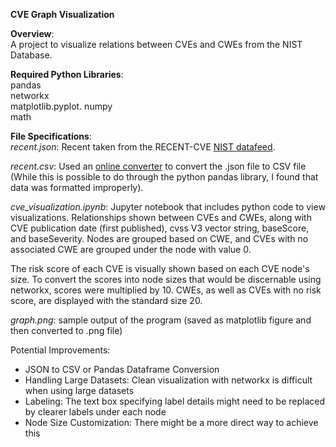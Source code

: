 **CVE Graph Visualization**

**Overview**:   
A project to visualize relations between CVEs and CWEs from the NIST Database.

**Required Python Libraries**:   
pandas   
networkx   
matplotlib.pyplot. 
numpy   
math

**File Specifications**:  
*recent.json*: Recent taken from the RECENT-CVE [NIST datafeed](https://nvd.nist.gov/vuln/data-feeds). 

*recent.csv*: Used an [online converter](https://www.convertcsv.com/json-to-csv.htm) to convert the .json file to CSV file (While this is possible to do through the python pandas library, I found that data was formatted improperly). 

*cve_visualization.ipynb*: Jupyter notebook that includes python code to view visualizations. Relationships shown between CVEs and CWEs, along with 
CVE publication date (first published), cvss V3 vector string, baseScore, and baseSeverity. Nodes are grouped based on CWE, and CVEs with no associated 
CWE are grouped under the node with value 0. 

The risk score of each CVE is visually shown based on each CVE node's size. To convert the scores into node sizes that would be discernable using 
networkx, scores were multiplied by 10. CWEs, as well as CVEs with no risk score, are displayed with the standard size 20. 

*graph.png*: sample output of the program (saved as matplotlib figure and then converted to .png file) 

Potential Improvements:
 * JSON to CSV or Pandas Dataframe Conversion 
 * Handling Large Datasets: Clean visualization with networkx is difficult when using large datasets
 * Labeling: The text box specifying label details might need to be replaced by clearer labels under each node
 * Node Size Customization: There might be a more direct way to achieve this 
